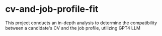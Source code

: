 # cv-and-job-profile-fit
This project conducts an in-depth analysis to determine the compatibility between a candidate's CV and the job profile, utilizing GPT4 LLM
